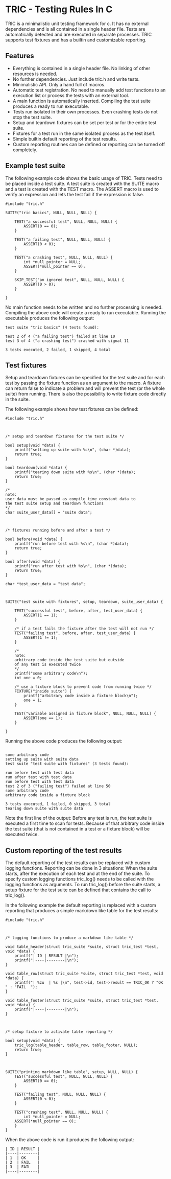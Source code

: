 <!-- start README with comment to help doxygen find the first heading -->

# TRIC - Testing Rules In C

TRIC is a minimalistic unit testing framework for c. It has no external dependencies and is all contained in a single header file. Tests are automatically detected and are executed in separate processes. TRIC supports test fixtures and has a builtin and customizable reporting.



## Features

+ Everything is contained in a single header file. No linking of other resources is needed.
+ No further dependencies. Just include tric.h and write tests.
+ Minimalistic API. Only a hand full of macros.
+ Automatic test registration. No need to manually add test functions to an execution list or process the tests with an external tool.
+ A main function is automatically inserted. Compiling the test suite produces a ready to run executable.
+ Tests run isolated in their own processes. Even crashing tests do not stop the test suite.
+ Setup and teardown fixtures can be set per test or for the entire test suite.
+ Fixtures for a test run in the same isolated process as the test itself.
+ Simple builtin default reporting of the test results.
+ Custom reporting routines can be defined or reporting can be turned off completely.



## Example test suite

The following example code shows the basic usage of TRIC. Tests need to be placed inside a test suite. A test suite is created with the SUITE macro and a test is created with the TEST macro. The ASSERT macro is used to verify an expression and lets the test fail if the expression is false.

```
#include "tric.h"

SUITE("tric basics", NULL, NULL, NULL) {

    TEST("a successful test", NULL, NULL, NULL) {
        ASSERT(0 == 0);
    }

    TEST("a failing test", NULL, NULL, NULL) {
        ASSERT(0 < 0);
    }

    TEST("a crashing test", NULL, NULL, NULL) {
        int *null_pointer = NULL;
        ASSERT(*null_pointer == 0);
    }

    SKIP_TEST("an ignored test", NULL, NULL, NULL) {
        ASSERT(0 > 0);
    }

}
```

No main function needs to be written and no further processing is needed. Compiling the above code will create a ready to run executable. Running the executable produces the following output:

```
test suite "tric basics" (4 tests found):

test 2 of 4 ("a failing test") failed at line 10
test 3 of 4 ("a crashing test") crashed with signal 11

3 tests executed, 2 failed, 1 skipped, 4 total
```



## Test fixtures

Setup and teardown fixtures can be specified for the test suite and for each test by passing the fixture function as an argument to the macro. A fixture can return false to indicate a problem and will prevent the test (or the whole suite) from running. There is also the possibility to write fixture code directly in the suite.

The following example shows how test fixtures can be defined:

```
#include "tric.h"



/* setup and teardown fixtures for the test suite */

bool setup(void *data) {
    printf("setting up suite with %s\n", (char *)data);
    return true;
}

bool teardown(void *data) {
    printf("tearing down suite with %s\n", (char *)data);
    return true;
}

/*
note:
user data must be passed as compile time constant data to 
the test suite setup and teardown functions
*/
char suite_user_data[] = "suite data";



/* fixtures running before and after a test */

bool before(void *data) {
    printf("run before test with %s\n", (char *)data);
    return true;
}

bool after(void *data) {
    printf("run after test with %s\n", (char *)data);
    return true;
}

char *test_user_data = "test data";



SUITE("test suite with fixtures", setup, teardown, suite_user_data) {

    TEST("successful test", before, after, test_user_data) {
        ASSERT(1 == 1);
    }

    /* if a test fails the fixture after the test will not run */
    TEST("failing test", before, after, test_user_data) {
        ASSERT(1 != 1);
    }

    /*
    note:
    arbitrary code inside the test suite but outside 
    of any test is executed twice
    */
    printf("some arbitrary code\n");
    int one = 0;

    /* use a fixture block to prevent code from running twice */
    FIXTURE("inside suite") {
        printf("arbitrary code inside a fixture block\n");
        one = 1;
    }

    TEST("variable assigned in fixture block", NULL, NULL, NULL) {
        ASSERT(one == 1);
    }

}
```

Running the above code produces the following output:

```

some arbitrary code
setting up suite with suite data
test suite "test suite with fixtures" (3 tests found):

run before test with test data
run after test with test data
run before test with test data
test 2 of 3 ("failing test") failed at line 50
some arbitrary code
arbitrary code inside a fixture block

3 tests executed, 1 failed, 0 skipped, 3 total
tearing down suite with suite data
```

Note the first line of the output: Before any test is run, the test suite is executed a first time to scan for tests. Because of that arbitrary code inside the test suite (that is not contained in a test or a fixture block) will be executed twice.



## Custom reporting of the test results

The default reporting of the test results can be replaced with custom logging functions. Reporting can be done in 3 situations: When the suite starts, after the execution of each test and at the end of the suite. To specify custom logging functions tric_log() needs to be called with the logging functions as arguments. To run tric_log() before the suite starts, a setup fixture for the test suite can be defined that contains the call to tric_log().

In the following example the default reporting is replaced with a custom reporting that produces a simple markdown like table for the test results:

```
#include "tric.h"



/* logging functions to produce a markdown like table */

void table_header(struct tric_suite *suite, struct tric_test *test, void *data) {
    printf("| ID | RESULT |\n");
    printf("|----|--------|\n");
}

void table_row(struct tric_suite *suite, struct tric_test *test, void *data) {
    printf("| %zu  | %s |\n", test->id, test->result == TRIC_OK ? "OK    " : "FAIL  ");
}

void table_footer(struct tric_suite *suite, struct tric_test *test, void *data) {
    printf("|----|--------|\n");
}



/* setup fixture to activate table reporting */

bool setup(void *data) {
    tric_log(table_header, table_row, table_footer, NULL);
    return true;
}



SUITE("printing markdown like table", setup, NULL, NULL) {
    TEST("successful test", NULL, NULL, NULL) {
        ASSERT(0 == 0);
    }

    TEST("failing test", NULL, NULL, NULL) {
        ASSERT(0 < 0);
    }

    TEST("crashing test", NULL, NULL, NULL) {
        int *null_pointer = NULL;
    ASSERT(*null_pointer == 0);
    }
}
```

When the above code is run it produces the following output:

```
| ID | RESULT |
|----|--------|
| 1  | OK     |
| 2  | FAIL   |
| 3  | FAIL   |
|----|--------|
```



